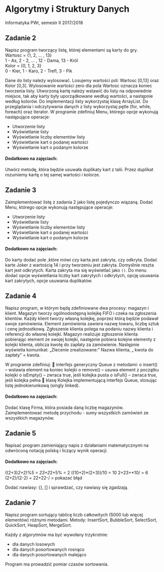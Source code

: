 # Algorytmy i Struktury Danych
Informatyka PWr, semestr II 2017/2018

## Zadanie 2
Napisz program tworzący listę, której elementami są karty do gry. <br>
Wartosc = {1, 2, ... , 13} <br>
1 - As, 2 - 2, ... , 12 - Dama, 13 - Król <br>
Kolor = {0, 1, 2, 3} <br>
0 - Kier, 1 - Karo, 2 - Trefl, 3 - Pik

Dane do listy należy wylosować. Losujemy wartości pól: Wartosc [0,13] oraz Kolor
[0,3]. Wylosowanie wartości zero dla pola Wartosc oznacza koniec tworzenia listy.
Utworzoną kartę należy wstawić do listy na odpowiednie miejsce, tak aby karty były
uporządkowane według wartości, a następnie według kolorów. Do implementacji listy
wykorzystaj klasę ArrayList. Do przeglądania i odczytywania danych z listy wykorzystaj
pętle (for, while, foreach) oraz iterator. W programie zdefiniuj Menu, którego
opcje wykonują następujące operacje:

<ul>
    <li>Utworzenie listy</li>
    <li>Wyświetlanie listy</li>
    <li>Wyświetlanie liczby elementów listy</li>
    <li>Wyświetlanie kart o podanej wartości</li>
    <li>Wyświetlanie kart o podanym kolorze</li>
</ul>

#### Dodatkowo na zajęciach:
Utwórz metodę, która będzie usuwała duplikaty kart z talii. Przez duplikat rozumiemy
kartę o tej samej wartości i kolorze.

## Zadanie 3
Zaimplementować listę z zadania 2 jako listę pojedynczo wiązaną. 
Dodać Menu, którego opcje wykonują następujące operacje:
<ul>
    <li>Utworzenie listy</li>
    <li>Wyświetlanie listy</li>
    <li>Wyświetlanie liczby elementów listy</li>
    <li>Wyświetlanie kart o podanej wartości</li>
    <li>Wyświetlanie kart o podanym kolorze</li>
</ul>

#### Dodatkowo na zajęciach:
Do karty dodać pole ,które mówi czy karta jest zakryta, czy odkryta. Dodać karte Joker 
z wartością 14 i przy tworzeniu jest zakryta. Domyślnie reszta kart jest odkrytych. Karta 
zakryta ma się wyświetlać jako `()`. Do menu dodać opcje wyświetlania liczby kart zakrytych 
i odkrytych, opcję usuwania kart zakrytych, opcje usuwania duplikatów.

## Zadanie 4
Napisz program, w którym będą zdefiniowane dwa procesy: magazyn i klient. Magazyn
tworzy ogólnodostępną kolejkę FIFO i czeka na zgłoszenia klientów.
Każdy klient tworzy własną kolejkę, poprzez którą będzie podawał swoje zamówienia.
Element zamówienia zawiera nazwę towaru, liczbę sztuk i cenę jednostkową. Zgłoszenie
klienta polega na podaniu nazwy klienta i referencji do własnej kolejki.
Magazyn realizuje zgłoszenie klienta pobierając element ze swojej kolejki, następnie pobiera
kolejne elementy z kolejki klienta, oblicza kwotę do zapłaty za zamówienie. Następnie
wyświetla komunikat: „Zlecenie zrealizowane:” Nazwa klienta, „ kwota do zapłaty” = kwota.

W programie zdefiniuj:
 interfejs generyczny Queue z metodami:
o insert()
– wstawia element na koniec kolejki
o remove()
– usuwa element z początku kolejki
o isEmpty()
– zwraca true, jeśli kolejka pusta
o isFull()
– zwraca true, jeśli kolejka pełna
 klasę Kolejka implementującą interfejs Queue, stosując listę jednokierunkową (singly
linked).

#### Dodatkowo na zajęciach:
Dodać klasę Firma, która posiada daną liczbę magazynów. Zaimplementować metodę przychodu - 
sumy wszystkich zamówień ze wszystkich magazynów.

## Zadanie 5
Napisać program zamieniający napis z działaniami matematycznymi na
odwróconą notację polską i liczący wynik operacji.

#### Dodatkowo na zajęciach:
((2+3)*2+2)%5 = 23+2*2+5% = 2
((10+2)*(2+3))/10 = 10 2+23+*10/ = 6
(2+2)/(2-2) = 22+22-/ = pokazać błąd

Dodać nawiasy: {}, [] i sprawdzać, czy nawiasy się zgadzają.

## Zadanie 7
Napisz program sortujący tablicę liczb całkowitych (5000 lub więcej elementów) różnymi
metodami.
Metody: InsertSort, BubbleSort, SelectSort, QuickSort, HeapSort, MergeSort.

Każdy z algorytmów ma być wywołany trzykrotnie:
- dla danych losowych
- dla danych posortowanych rosnąco
- dla danych posortowanych malejąco

Program ma prowadzić pomiar czasów sortowania.